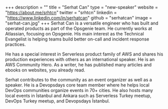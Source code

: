 +++
description = ""
title = "Serhat Can"
type = "new-speaker"
website = "https://about.me/srhtcn"
twitter = "srhtcn"
linkedin = "https://www.linkedin.com/in/serhatcan"
github = "serhatcan"
image = "serhat-can.jpg"
+++
Serhat Can is a versatile engineer who has built and operated products as part of the Opsgenie team. He currently works at Atlassian, focusing on Opsgenie. His main interest as the Technical Evangelist is helping teams build better on-call and incident response practices.

He has a special interest in Serverless product family of AWS and shares his production experiences with others as an international speaker. He is an AWS Community Hero. As a writer, he has published many articles and ebooks on websites, you already read.

Serhat contributes to the community as an event organizer as well as a speaker. He is a Devopsdays core team member where he helps local DevOps communities organize events in 70+ cities. He also hosts many local events in İstanbul and Ankara such as Serverless Turkey meetup, DevOps Turkey meetup, and Devopsdays İstanbul.